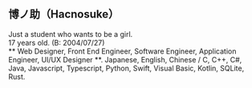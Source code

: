 ## 博ノ助（Hacnosuke）

Just a student who wants to be a girl.  
17 years old. (B: 2004/07/27)  
** Web Designer, Front End Engineer, Software Engineer, Application Engineer, UI/UX Designer **. 
Japanese, English, Chinese / C, C++, C#, Java, Javascript, Typescript, Python, Swift, Visual Basic, Kotlin, SQLite, Rust. 
